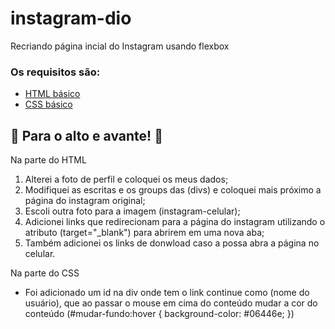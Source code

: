 # instagram-dio
Recriando página incial do Instagram usando flexbox

### Os requisitos são:

* [HTML básico](https://www.w3schools.com/html/)
* [CSS básico](https://developer.mozilla.org/pt-BR/docs/Web/CSS)

## 🚀 Para o alto e avante! 🚀

Na parte do HTML

1. Alterei a foto de perfil e coloquei os meus dados;
2. Modifiquei as escritas e os groups das (divs) e coloquei
mais próximo a página do instagram original;
3. Escoli outra foto para a imagem (instagram-celular);
4. Adicionei links que redirecionam para a página do instagram utilizando
o atributo (target="_blank") para abrirem em uma nova aba;
5. Também adicionei os links de donwload caso a possa abra a página no celular.

Na parte do CSS

* Foi adicionado um id na div onde tem o link continue como (nome do usuário), que
ao passar o mouse em cima do conteúdo mudar a cor do conteúdo (#mudar-fundo:hover { background-color: #06446e; })
